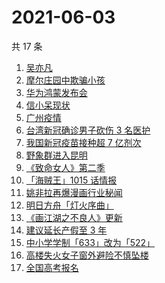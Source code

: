 # 2021-06-03

共 17 条

<!-- BEGIN -->
<!-- 最后更新时间 Thu Jun 03 2021 22:39:09 GMT+0800 (China Standard Time) -->

1. [吴亦凡](https://www.zhihu.com/search?q=吴亦凡)
2. [摩尔庄园中欺骗小孩](https://www.zhihu.com/search?q=摩尔庄园)
3. [华为鸿蒙发布会](https://www.zhihu.com/search?q=华为)
4. [信小呆现状](https://www.zhihu.com/search?q=信小呆)
5. [广州疫情](https://www.zhihu.com/search?q=广州疫情)
6. [台湾新冠确诊男子砍伤 3 名医护](https://www.zhihu.com/search?q=台湾疫情)
7. [我国新冠疫苗接种超 7 亿剂次](https://www.zhihu.com/search?q=新冠疫苗)
8. [野象群进入昆明](https://www.zhihu.com/search?q=云南大象)
9. [《致命女人》第二季](https://www.zhihu.com/search?q=致命女人)
10. [「海贼王」1015 话情报](https://www.zhihu.com/search?q=海贼王)
11. [姚非拉再爆漫画行业秘闻](https://www.zhihu.com/search?q=姚非拉)
12. [明日方舟「灯火序曲」](https://www.zhihu.com/search?q=明日方舟)
13. [《画江湖之不良人》更新](https://www.zhihu.com/search?q=画江湖之不良人)
14. [建议延长产假至 3 年](https://www.zhihu.com/search?q=延长产假)
15. [中小学学制「633」改为「522」](https://www.zhihu.com/search?q=中小学)
16. [高楼失火女子窗外避险不慎坠楼](https://www.zhihu.com/search?q=高楼失火)
17. [全国高考报名](https://www.zhihu.com/search?q=高考报名人数)

<!-- END -->
